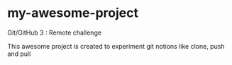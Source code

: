 # my-awesome-project
Git/GitHub 3 : Remote challenge

This awesome project is created to experiment git notions like clone, push and pull
